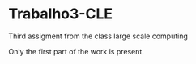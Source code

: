 # Trabalho3-CLE
Third assigment from the class large scale computing

Only the first part of the work is present.
